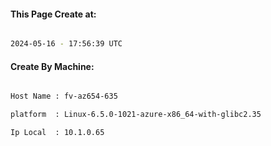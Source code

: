 
   
#### This Page Create at:

```bash

2024-05-16 - 17:56:39 UTC

```

#### Create By Machine:

```bash

Host Name : fv-az654-635

platform  : Linux-6.5.0-1021-azure-x86_64-with-glibc2.35

Ip Local  : 10.1.0.65

```


